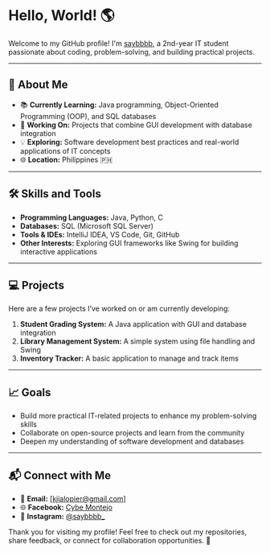# Hello, World! 🌎

Welcome to my GitHub profile! I'm [saybbbb](https://github.com/saybbbb), a 2nd-year IT student passionate about coding, problem-solving, and building practical projects.  

---

## 🌟 About Me
- 📚 **Currently Learning:** Java programming, Object-Oriented Programming (OOP), and SQL databases  
- 🎯 **Working On:** Projects that combine GUI development with database integration  
- 💡 **Exploring:** Software development best practices and real-world applications of IT concepts  
- 🌐 **Location:** Philippines 🇵🇭  

---

## 🛠️ Skills and Tools
- **Programming Languages:** Java, Python, C  
- **Databases:** SQL (Microsoft SQL Server)  
- **Tools & IDEs:** IntelliJ IDEA, VS Code, Git, GitHub  
- **Other Interests:** Exploring GUI frameworks like Swing for building interactive applications  

---

## 💻 Projects
Here are a few projects I’ve worked on or am currently developing:  
1. **Student Grading System:** A Java application with GUI and database integration  
2. **Library Management System:** A simple system using file handling and Swing  
3. **Inventory Tracker:** A basic application to manage and track items  

---

## 📈 Goals
- Build more practical IT-related projects to enhance my problem-solving skills  
- Collaborate on open-source projects and learn from the community  
- Deepen my understanding of software development and databases  

---

## 📬 Connect with Me
- 📧 **Email:** [kjialopier@gmail.com]  
- 🌐 **Facebook:** [Cybe Montejo ](https://www.facebook.com/cybe.montejo)  
- 📸 **Instagram:** [@saybbbb_](https://www.instagram.com/saybbbb_/) 

Thank you for visiting my profile! Feel free to check out my repositories, share feedback, or connect for collaboration opportunities. 🚀  
